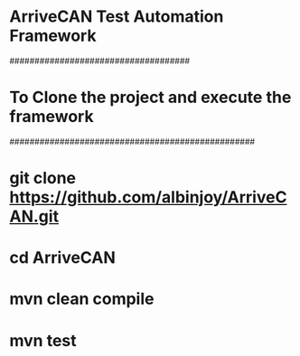 # ArriveCAN Test Automation Framework
####################################

# To Clone the project and execute the framework
#################################################
# git clone https://github.com/albinjoy/ArriveCAN.git
# cd ArriveCAN
# mvn clean compile
# mvn test
